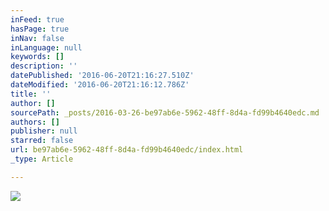 ```yaml
---
inFeed: true
hasPage: true
inNav: false
inLanguage: null
keywords: []
description: ''
datePublished: '2016-06-20T21:16:27.510Z'
dateModified: '2016-06-20T21:16:12.786Z'
title: ''
author: []
sourcePath: _posts/2016-03-26-be97ab6e-5962-48ff-8d4a-fd99b4640edc.md
authors: []
publisher: null
starred: false
url: be97ab6e-5962-48ff-8d4a-fd99b4640edc/index.html
_type: Article

---
```

![](https://the-grid-user-content.s3-us-west-2.amazonaws.com/25ee9e11-cb70-4605-ae28-e33dffa03f85.png)
